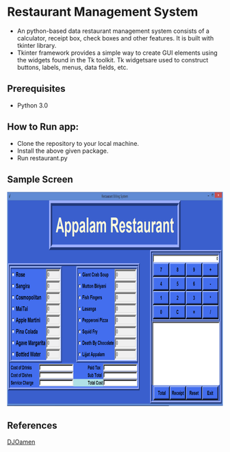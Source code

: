 # Restaurant Management System
* An python-based data  restaurant management system consists of a calculator, receipt box, check boxes and other features. It is built with tkinter library.
* Tkinter framework provides a simple way to create GUI elements using the widgets found in the Tk toolkit. Tk widgetsare used to construct buttons, labels, menus, data fields, etc.

## Prerequisites
* Python 3.0


## How to Run app:
* Clone the repository to your local machine.
* Install the above given package.
* Run restaurant.py

## Sample Screen
<p align="center">
  <img width="800" height="500" src="https://github.com/Subathra19/restaurant-management-system/blob/main/sample_screen.PNG">
</p>

    
## References
[DJOamen](https://www.youtube.com/watch?v=-Bs4-Uerm_o&ab_channel=DJOamen)
